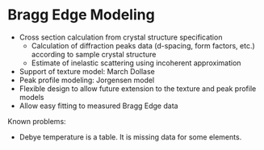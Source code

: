 # Bragg Edge Modeling

* Cross section calculation from crystal structure specification
  * Calculation of diffraction peaks data (d-spacing, form factors, etc.) according to sample crystal structure
  * Estimate of inelastic scattering using incoherent approximation
* Support of texture model: March Dollase
* Peak profile modeling: Jorgensen model
* Flexible design to allow future extension to the texture and peak profile models
* Allow easy fitting to measured Bragg Edge data


Known problems:
* Debye temperature is a table. It is missing data for some elements.
